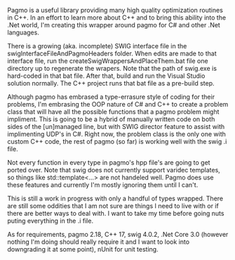 Pagmo is a useful library providing many high quality optimization routines in C++.  In an effort to learn more about C++ and to bring this ability into the .Net world, I'm creating this wrapper around pagmo for C# and other .Net languages.

There is a growing (aka. incomplete) SWIG interface file in the swigInterfaceFileAndPagmoHeaders folder.  When edits are made to that interface file, run the createSwigWrappersAndPlaceThem.bat file one directory up to regenerate the wrapers.  Note that the path of swig.exe is hard-coded in that bat file.  After that, build and run the Visual Studio solution normally.  The C++ project runs that bat file as a pre-build step.

Although pagmo has embrased a type-errasure style of coding for their problems, I'm embrasing the OOP nature of C# and C++ to create a problem class that will have all the possible functions that a pagmo problem might impliment.  This is going to be a hybrid of manually written code on both sides of the [un]managed line, but with SWIG director feature to assist with implimenting UDP's in C#.  Right now, the problem class is the only one with custom C++ code, the rest of pagmo (so far) is working well with the swig .i file.

Not every function in every type in pagmo's hpp file's are going to get ported over.  Note that swig does not currently support varidec templates, so things like std::template<...> are not handeled well. Pagmo does use these features and currently I'm mostly ignoring them until I can't.

This is still a work in progress with only a handful of types wrapped.  There are still some oddities that I am not sure are things I need to live with or if there are better ways to deal with.  I want to take my time before going nuts puting everything in the .i file.

As for requirements, pagmo 2.18, C++ 17, swig 4.0.2, .Net Core 3.0 (however nothing I'm doing should really require it and I want to look into downgrading it at some point), nUnit for unit testing.
